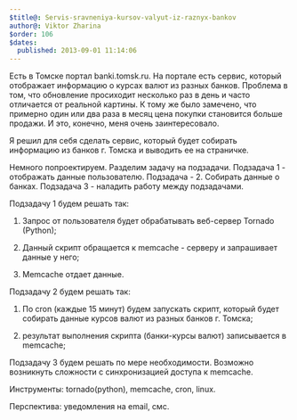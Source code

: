 ```yaml
---
$title@: Servis-sravneniya-kursov-valyut-iz-raznyx-bankov
author@: Viktor Zharina
$order: 106
$dates:
  published: 2013-09-01 11:14:06
---
```

Есть в Томске портал banki.tomsk.ru. На портале есть сервис, который отображает информацию о курсах валют из разных банков. Проблема в том, что обновление просиходит несколько раз в день и часто отличается от реальной картины. К тому же было замечено, что примерно один или два раза в месяц цена покупки становится больше продажи. И это, конечно, меня очень заинтересовало.



Я решил для себя сделать сервис, который будет собирать информацию из банков г. Томска и выводить ее на страничке.

Немного попроектируем. Разделим задачу на подзадачи. Подзадача 1 - отображать данные пользователю. Подзадача - 2. Собирать данные о банках. Подзадача 3 - наладить работу между подзадачами.



Подзадачу 1 будем решать так:

1) Запрос от пользователя будет обрабатывать веб-сервер Tornado (Python);

2) Данный скрипт обращается к memcache - серверу и запрашивает данные у него;

3) Memсache отдает данные.



Подзадачу 2 будем решать так:

1) По cron (каждые 15 минут) будем запускать скрипт, который будет собирать данные курсов валют из разных банков г. Томска;

2) результат выполнения скрипта (банки-курсы валют) записывается в memcache;



Подзадачу 3 будем решать по мере необходимости. Возможно возникнуть сложности с синхронизацией доступа к memcache.



Инструменты: tornado(python), memcache, cron, linux.



Перспектива: уведомления на email, смс.